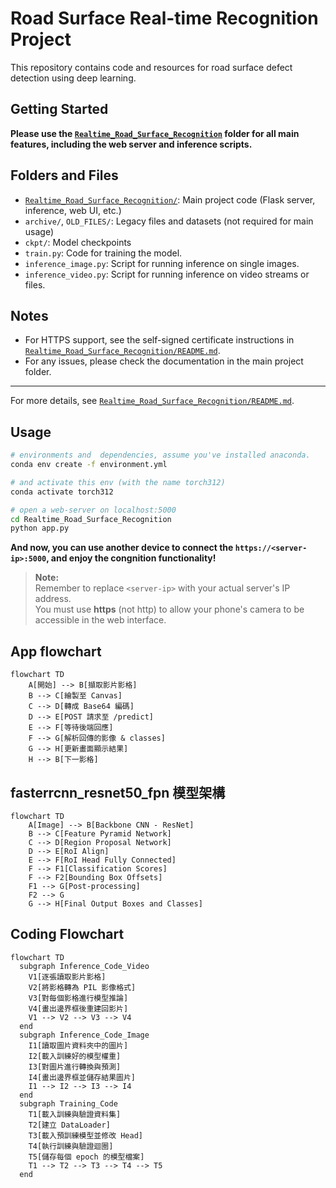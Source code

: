 # Road Surface Real-time Recognition Project

This repository contains code and resources for road surface defect detection using deep learning.

## Getting Started

**Please use the [`Realtime_Road_Surface_Recognition`](Realtime_Road_Surface_Recognition/) folder for all main features, including the web server and inference scripts.**


## Folders and Files

- [`Realtime_Road_Surface_Recognition/`](Realtime_Road_Surface_Recognition/): Main project code (Flask server, inference, web UI, etc.)
- `archive/`, `OLD_FILES/`: Legacy files and datasets (not required for main usage)
- `ckpt/`: Model checkpoints
- `train.py`: Code for training the model.
- `inference_image.py`: Script for running inference on single images.
- `inference_video.py`: Script for running inference on video streams or files.


## Notes

- For HTTPS support, see the self-signed certificate instructions in [`Realtime_Road_Surface_Recognition/README.md`](Realtime_Road_Surface_Recognition/README.md).
- For any issues, please check the documentation in the main project folder.

---
For more details, see [`Realtime_Road_Surface_Recognition/README.md`](Realtime_Road_Surface_Recognition/README.md).

## Usage
```bash
# environments and  dependencies, assume you've installed anaconda.
conda env create -f environment.yml

# and activate this env (with the name torch312)
conda activate torch312
```
```bash
# open a web-server on localhost:5000
cd Realtime_Road_Surface_Recognition
python app.py
```
**And now, you can use another device to connect the `https://<server-ip>:5000`, and enjoy the congnition functionality!**
> **Note:**  
> Remember to replace `<server-ip>` with your actual server's IP address.  
> You must use **https** (not http) to allow your phone's camera to be accessible in the web interface.

## App flowchart
```mermaid
flowchart TD
    A[開始] --> B[擷取影片影格]
    B --> C[繪製至 Canvas]
    C --> D[轉成 Base64 編碼]
    D --> E[POST 請求至 /predict]
    E --> F[等待後端回應]
    F --> G[解析回傳的影像 & classes]
    G --> H[更新畫面顯示結果]
    H --> B[下一影格]
```

## fasterrcnn_resnet50_fpn 模型架構
```mermaid
flowchart TD
    A[Image] --> B[Backbone CNN - ResNet]
    B --> C[Feature Pyramid Network]
    C --> D[Region Proposal Network]
    D --> E[RoI Align]
    E --> F[RoI Head Fully Connected]
    F --> F1[Classification Scores]
    F --> F2[Bounding Box Offsets]
    F1 --> G[Post-processing]
    F2 --> G
    G --> H[Final Output Boxes and Classes]
```

## Coding Flowchart
```mermaid
flowchart TD
  subgraph Inference_Code_Video
    V1[逐張讀取影片影格]
    V2[將影格轉為 PIL 影像格式]
    V3[對每個影格進行模型推論]
    V4[畫出邊界框後重建回影片]
    V1 --> V2 --> V3 --> V4
  end
  subgraph Inference_Code_Image
    I1[讀取圖片資料夾中的圖片]
    I2[載入訓練好的模型權重]
    I3[對圖片進行轉換與預測]
    I4[畫出邊界框並儲存結果圖片]
    I1 --> I2 --> I3 --> I4
  end
  subgraph Training_Code
    T1[載入訓練與驗證資料集]
    T2[建立 DataLoader]
    T3[載入預訓練模型並修改 Head]
    T4[執行訓練與驗證迴圈]
    T5[儲存每個 epoch 的模型檔案]
    T1 --> T2 --> T3 --> T4 --> T5
  end
```